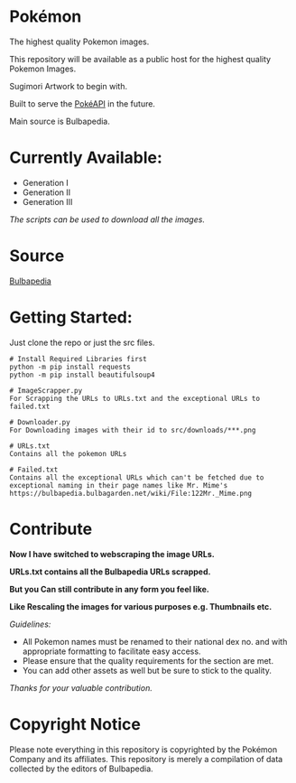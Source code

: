 # Pokémon
 The highest quality Pokemon images.
 
 This repository will be available as a public host for the highest quality Pokemon Images.
 
 Sugimori Artwork to begin with.
 
 Built to serve the [PokéAPI](https://pokeapi.co/) in the future.
 
 Main source is Bulbapedia.
 
 
# Currently Available:
* Generation I
* Generation II
* Generation III

*The scripts can be used to download all the images.*
 
# Source
 [Bulbapedia](http://bulbapedia.bulbagarden.net)

# Getting Started:
Just clone the repo or just the src files.

```
# Install Required Libraries first
python -m pip install requests
python -m pip install beautifulsoup4

# ImageScrapper.py
For Scrapping the URLs to URLs.txt and the exceptional URLs to failed.txt

# Downloader.py
For Downloading images with their id to src/downloads/***.png

# URLs.txt
Contains all the pokemon URLs

# Failed.txt
Contains all the exceptional URLs which can't be fetched due to exceptional naming in their page names like Mr. Mime's
https://bulbapedia.bulbagarden.net/wiki/File:122Mr._Mime.png
```

# Contribute
**Now I have switched to webscraping the image URLs.**

**URLs.txt contains all the Bulbapedia URLs scrapped.**

**But you Can still contribute in any form you feel like.**

**Like Rescaling the images for various purposes e.g. Thumbnails etc.**

*Guidelines:*
 * All Pokemon names must be renamed to their national dex no. and with appropriate formatting to facilitate easy access.
 * Please ensure that the quality requirements for the section are met.
 * You can add other assets as well but be sure to stick to the quality.

*Thanks for your valuable contribution.*

# Copyright Notice
Please note everything in this repository is copyrighted by the Pokémon Company and its affiliates. This repository is merely a compilation of data collected by the editors of Bulbapedia.
